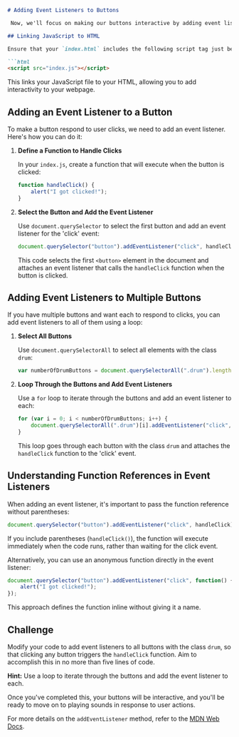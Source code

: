 ```markdown
# Adding Event Listeners to Buttons

 Now, we'll focus on making our buttons interactive by adding event listeners.

## Linking JavaScript to HTML

Ensure that your `index.html` includes the following script tag just before the closing `</body>` tag:

```html
<script src="index.js"></script>
```

This links your JavaScript file to your HTML, allowing you to add interactivity to your webpage.

## Adding an Event Listener to a Button

To make a button respond to user clicks, we need to add an event listener. Here's how you can do it:

1. **Define a Function to Handle Clicks**

   In your `index.js`, create a function that will execute when the button is clicked:

   ```javascript
   function handleClick() {
       alert("I got clicked!");
   }
   ```

2. **Select the Button and Add the Event Listener**

   Use `document.querySelector` to select the first button and add an event listener for the 'click' event:

   ```javascript
   document.querySelector("button").addEventListener("click", handleClick);
   ```

   This code selects the first `<button>` element in the document and attaches an event listener that calls the `handleClick` function when the button is clicked.

## Adding Event Listeners to Multiple Buttons

If you have multiple buttons and want each to respond to clicks, you can add event listeners to all of them using a loop:

1. **Select All Buttons**

   Use `document.querySelectorAll` to select all elements with the class `drum`:

   ```javascript
   var numberOfDrumButtons = document.querySelectorAll(".drum").length;
   ```

2. **Loop Through the Buttons and Add Event Listeners**

   Use a `for` loop to iterate through the buttons and add an event listener to each:

   ```javascript
   for (var i = 0; i < numberOfDrumButtons; i++) {
       document.querySelectorAll(".drum")[i].addEventListener("click", handleClick);
   }
   ```

   This loop goes through each button with the class `drum` and attaches the `handleClick` function to the 'click' event.

## Understanding Function References in Event Listeners

When adding an event listener, it's important to pass the function reference without parentheses:

```javascript
document.querySelector("button").addEventListener("click", handleClick);
```

If you include parentheses (`handleClick()`), the function will execute immediately when the code runs, rather than waiting for the click event.

Alternatively, you can use an anonymous function directly in the event listener:

```javascript
document.querySelector("button").addEventListener("click", function() {
    alert("I got clicked!");
});
```

This approach defines the function inline without giving it a name.

## Challenge

Modify your code to add event listeners to all buttons with the class `drum`, so that clicking any button triggers the `handleClick` function. Aim to accomplish this in no more than five lines of code.

**Hint:** Use a loop to iterate through the buttons and add the event listener to each.

Once you've completed this, your buttons will be interactive, and you'll be ready to move on to playing sounds in response to user actions.

For more details on the `addEventListener` method, refer to the [MDN Web Docs](https://developer.mozilla.org/en-US/docs/Web/API/EventTarget/addEventListener).

``` 